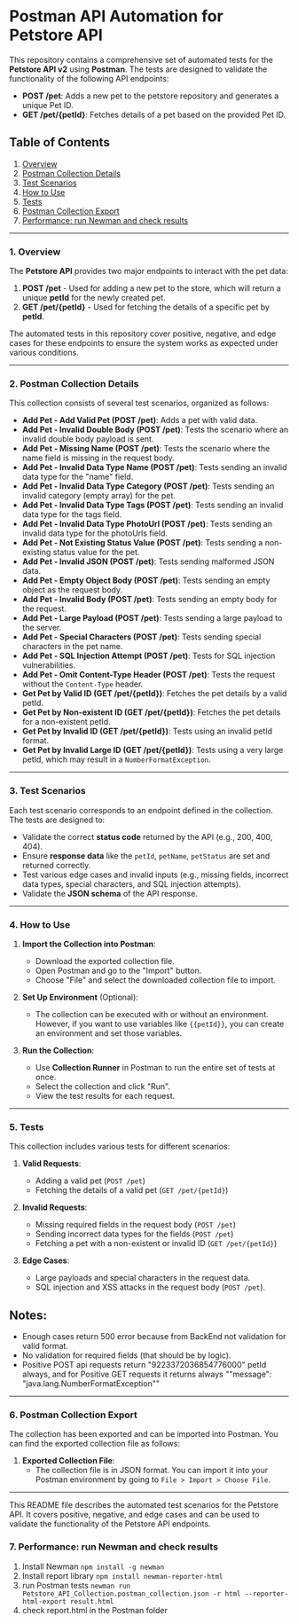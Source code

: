 # Postman API Automation for Petstore API

This repository contains a comprehensive set of automated tests for the **Petstore API v2** using **Postman**. The tests are designed to validate the functionality of the following API endpoints:

- **POST /pet**: Adds a new pet to the petstore repository and generates a unique Pet ID.
- **GET /pet/{petId}**: Fetches details of a pet based on the provided Pet ID.

## Table of Contents
1. [Overview](#overview)
2. [Postman Collection Details](#postman-collection-details)
3. [Test Scenarios](#test-scenarios)
4. [How to Use](#how-to-use)
5. [Tests](#tests)
6. [Postman Collection Export](#postman-collection-export)
7. [Performance: run Newman and check results](#performance-run-newman-and-check-results)

---

### 1. Overview

The **Petstore API** provides two major endpoints to interact with the pet data:

1. **POST /pet** - Used for adding a new pet to the store, which will return a unique **petId** for the newly created pet.
2. **GET /pet/{petId}** - Used for fetching the details of a specific pet by **petId**.

The automated tests in this repository cover positive, negative, and edge cases for these endpoints to ensure the system works as expected under various conditions.

---

### 2. Postman Collection Details

This collection consists of several test scenarios, organized as follows:

- **Add Pet - Add Valid Pet (POST /pet)**: Adds a pet with valid data.
- **Add Pet - Invalid Double Body (POST /pet)**: Tests the scenario where an invalid double body payload is sent.
- **Add Pet - Missing Name (POST /pet)**: Tests the scenario where the name field is missing in the request body.
- **Add Pet - Invalid Data Type Name (POST /pet)**: Tests sending an invalid data type for the "name" field.
- **Add Pet - Invalid Data Type Category (POST /pet)**: Tests sending an invalid category (empty array) for the pet.
- **Add Pet - Invalid Data Type Tags (POST /pet)**: Tests sending an invalid data type for the tags field.
- **Add Pet - Invalid Data Type PhotoUrl (POST /pet)**: Tests sending an invalid data type for the photoUrls field.
- **Add Pet - Not Existing Status Value (POST /pet)**: Tests sending a non-existing status value for the pet.
- **Add Pet - Invalid JSON (POST /pet)**: Tests sending malformed JSON data.
- **Add Pet - Empty Object Body (POST /pet)**: Tests sending an empty object as the request body.
- **Add Pet - Invalid Body (POST /pet)**: Tests sending an empty body for the request.
- **Add Pet - Large Payload (POST /pet)**: Tests sending a large payload to the server.
- **Add Pet - Special Characters (POST /pet)**: Tests sending special characters in the pet name.
- **Add Pet - SQL Injection Attempt (POST /pet)**: Tests for SQL injection vulnerabilities.
- **Add Pet - Omit Content-Type Header (POST /pet)**: Tests the request without the `Content-Type` header.
- **Get Pet by Valid ID (GET /pet/{petId})**: Fetches the pet details by a valid petId.
- **Get Pet by Non-existent ID (GET /pet/{petId})**: Fetches the pet details for a non-existent petId.
- **Get Pet by Invalid ID (GET /pet/{petId})**: Tests using an invalid petId format.
- **Get Pet by Invalid Large ID (GET /pet/{petId})**: Tests using a very large petId, which may result in a `NumberFormatException`.

---

### 3. Test Scenarios

Each test scenario corresponds to an endpoint defined in the collection. The tests are designed to:

- Validate the correct **status code** returned by the API (e.g., 200, 400, 404).
- Ensure **response data** like the `petId`, `petName`, `petStatus` are set and returned correctly.
- Test various edge cases and invalid inputs (e.g., missing fields, incorrect data types, special characters, and SQL injection attempts).
- Validate the **JSON schema** of the API response.

---

### 4. How to Use

1. **Import the Collection into Postman**:
   - Download the exported collection file.
   - Open Postman and go to the "Import" button.
   - Choose "File" and select the downloaded collection file to import.

2. **Set Up Environment** (Optional):
   - The collection can be executed with or without an environment. However, if you want to use variables like `{{petId}}`, you can create an environment and set those variables.

3. **Run the Collection**:
   - Use **Collection Runner** in Postman to run the entire set of tests at once.
   - Select the collection and click "Run".
   - View the test results for each request.

---

### 5. Tests

This collection includes various tests for different scenarios:

1. **Valid Requests**:
   - Adding a valid pet (`POST /pet`)
   - Fetching the details of a valid pet (`GET /pet/{petId}`)

2. **Invalid Requests**:
   - Missing required fields in the request body (`POST /pet`)
   - Sending incorrect data types for the fields (`POST /pet`)
   - Fetching a pet with a non-existent or invalid ID (`GET /pet/{petId}`)

3. **Edge Cases**:
   - Large payloads and special characters in the request data.
   - SQL injection and XSS attacks in the request body (`POST /pet`).

## Notes:
- Enough cases return 500 error because from BackEnd not validation for valid format.
- No validation for required fields (that should be by logic).
- Positive POST api requests return "9223372036854776000" petId always, 
and for Positive GET requests it returns always ""message": "java.lang.NumberFormatException""
---

### 6. Postman Collection Export

The collection has been exported and can be imported into Postman. You can find the exported collection file as follows:

1. **Exported Collection File**:
   - The collection file is in JSON format. You can import it into your Postman environment by going to `File > Import > Choose File`.

---

This README file describes the automated test scenarios for the Petstore API. It covers positive, negative, and edge cases and can be used to validate the functionality of the Petstore API endpoints.

### 7. Performance: run Newman and check results
1. Install Newman
`npm install -g newman`
2. Install report library
`npm install newman-reporter-html`
3. run Postman tests
`newman run Petstore_API_Collection.postman_collection.json -r html --reporter-html-export result.html`
4. check report.html in the Postman folder